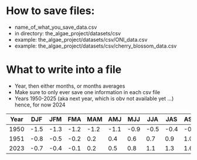 # How to save files:

* name_of_what_you_save_data.csv
* in directory: the_algae_project/datasets/csv
* example: the_algae_project/datasets/csv/ONI_data.csv
* example: the_algae_project/datasets/csv/cherry_blossom_data.csv

# What to write into a file

* Year, then either months, or months averages
* Make sure to only ever save one information in each csv file
* Years 1950-2025 (aka next year, which is obv not available yet ...) hence, for now 2024

| Year | DJF  | JFM  | FMA  | MAM  | AMJ  | MJJ  | JJA  | JAS  | ASO  | SON  | OND  | NDJ  |
|------|------|------|------|------|------|------|------|------|------|------|------|------|
| 1950 | -1.5 | -1.3 | -1.2 | -1.2 | -1.1 | -0.9 | -0.5 | -0.4 | -0.4 | -0.4 | -0.6 | -0.8 |
| 1951 | -0.8 | -0.5 | -0.2 | 0.2  | 0.4  | 0.6  | 0.7  | 0.9  | 1.0  | 1.2  | 1.0  | 0.8  |
| 2023 | -0.7 | -0.4 | -0.1 | 0.2  | 0.5  | 0.8  | 1.1  | 1.3  | 1.6  | 1.8  | 1.9  | 2.0  |